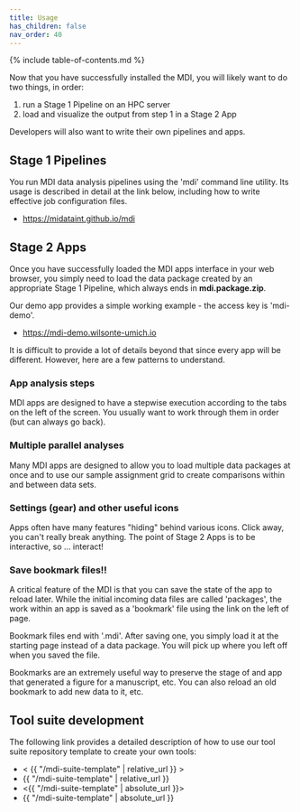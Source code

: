 ```yaml
---
title: Usage
has_children: false
nav_order: 40
---
```


{% include table-of-contents.md %}

Now that you have successfully installed the MDI, 
you will likely want to do two things, in order:

1. run a Stage 1 Pipeline on an HPC server
2. load and visualize the output from step 1 in a Stage 2 App

Developers will also want to write their own pipelines and apps.

## Stage 1 Pipelines

You run MDI data analysis pipelines using the 'mdi' 
command line utility. Its usage is described in detail
at the link below, including how to write effective
job configuration files. 

- https://midataint.github.io/mdi

## Stage 2 Apps

Once you have successfully loaded the MDI apps interface
in your web browser, you simply need to load the data
package created by an appropriate Stage 1 Pipeline, which 
always ends in **mdi.package.zip**. 

Our demo app provides a simple working example - the
access key is 'mdi-demo'.

- <https://mdi-demo.wilsonte-umich.io>

It is difficult to provide a lot of details beyond that
since every app will be different.  However, here are a few
patterns to understand.

### App analysis steps

MDI apps are designed to have a stepwise execution according
to the tabs on the left of the screen. You usually want
to work through them in order (but can always go back).

### Multiple parallel analyses

Many MDI apps are designed to allow you to load multiple data
packages at once and to use our sample assignment grid 
to create comparisons within and between data sets. 

### Settings (gear) and other useful icons

Apps often have many features "hiding" behind various icons.
Click away, you can't really break anything. The point of Stage 2 Apps
is to be interactive, so ... interact!

### Save bookmark files!!

A critical feature of the MDI is that you can save the state
of the app to reload later.  While the initial incoming 
data files are called 'packages', the work within an app
is saved as a 'bookmark' file using the link on the left of page.

Bookmark files end with '.mdi'. After saving one, you simply load it
at the starting page instead of a data package. You will pick up
where you left off when you saved the file.

Bookmarks are an extremely useful way to preserve the stage of
and app that generated a figure for a manuscript, etc. You
can also reload an old bookmark to add new data to it, etc.

## Tool suite development

The following link provides a detailed description of how
to use our tool suite repository template to create your own tools:

- < {{ "/mdi-suite-template" | relative_url }} >
- {{ "/mdi-suite-template" | relative_url }}
- <{{ "/mdi-suite-template" | absolute_url  }}>
- {{ "/mdi-suite-template" | absolute_url }}
